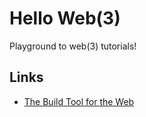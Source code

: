 # Hello Web(3)

Playground to web(3) tutorials!

## Links

- [The Build Tool for the Web](https://vitejs.dev/)
